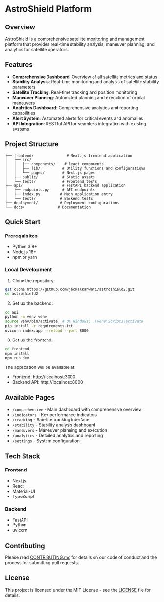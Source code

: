 # AstroShield Platform

## Overview

AstroShield is a comprehensive satellite monitoring and management platform that provides real-time stability analysis, maneuver planning, and analytics for satellite operators.

## Features

- **Comprehensive Dashboard**: Overview of all satellite metrics and status
- **Stability Analysis**: Real-time monitoring and analysis of satellite stability parameters
- **Satellite Tracking**: Real-time tracking and position monitoring
- **Maneuver Planning**: Automated planning and execution of orbital maneuvers
- **Analytics Dashboard**: Comprehensive analytics and reporting capabilities
- **Alert System**: Automated alerts for critical events and anomalies
- **API Integration**: RESTful API for seamless integration with existing systems

## Project Structure

```
├── frontend/               # Next.js frontend application
│   ├── src/               
│   │   ├── components/    # React components
│   │   ├── lib/          # Utility functions and configurations
│   │   └── pages/        # Next.js pages
│   ├── public/           # Static assets
│   └── tests/            # Frontend tests
├── api/                  # FastAPI backend application
│   ├── endpoints.py      # API endpoints
│   ├── index.py         # Main application entry
│   └── tests/           # Backend tests
├── deployment/          # Deployment configurations
└── docs/               # Documentation
```

## Quick Start

### Prerequisites

- Python 3.9+
- Node.js 18+
- npm or yarn

### Local Development

1. Clone the repository:
```bash
git clone https://github.com/jackalkahwati/astroshield2.git
cd astroshield2
```

2. Set up the backend:
```bash
cd api
python -m venv venv
source venv/bin/activate  # On Windows: .\venv\Scripts\activate
pip install -r requirements.txt
uvicorn index:app --reload --port 8000
```

3. Set up the frontend:
```bash
cd frontend
npm install
npm run dev
```

The application will be available at:
- Frontend: http://localhost:3000
- Backend API: http://localhost:8000

## Available Pages

- `/comprehensive` - Main dashboard with comprehensive overview
- `/indicators` - Key performance indicators
- `/tracking` - Satellite tracking interface
- `/stability` - Stability analysis dashboard
- `/maneuvers` - Maneuver planning and execution
- `/analytics` - Detailed analytics and reporting
- `/settings` - System configuration

## Tech Stack

### Frontend
- Next.js
- React
- Material-UI
- TypeScript

### Backend
- FastAPI
- Python
- uvicorn

## Contributing

Please read [CONTRIBUTING.md](CONTRIBUTING.md) for details on our code of conduct and the process for submitting pull requests.

## License

This project is licensed under the MIT License - see the [LICENSE](LICENSE) file for details.


